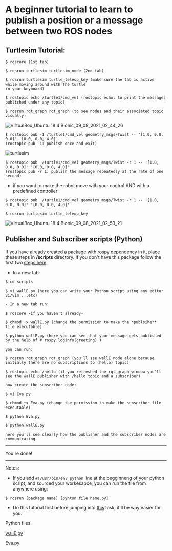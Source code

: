 # A beginner tutorial to learn to publish a position or a message between two ROS nodes  

## Turtlesim Tutorial:
```
$ roscore (1st tab)

$ rosrun turtlesim turtlesim_node (2nd tab)

$ rosrun turtlesim turtle_teleop_key (make sure the tab is active while moving around with the turtle 
in your keyboard) 

$ rostopic echo /turtle1/cmd_vel (rostopic echo: to print the messages published under any topic)

$ rosrun rqt_graph rqt_graph (to see nodes and their associated topic visually)
```
![VirtualBox_Ubuntu 18 4 Bionic_09_08_2021_02_44_26](https://user-images.githubusercontent.com/53378171/129241602-839a1d60-13b0-4486-ac66-7ac82740e7d1.png)

```
$ rostopic pub -1 /turtle1/cmd_vel geometry_msgs/Twist -- '[1.0, 0.0, 0.0]' '[0.0, 0.0, 4.0]' 
(rostopic pub -1: publish once and exit) 
```

![turtlesim](https://user-images.githubusercontent.com/53378171/129241056-ff2ec747-91fb-498c-a569-24e89ea38e16.png)


```
$ rostopic pub  /turtle1/cmd_vel geometry_msgs/Twist -r 1 -- '[1.0, 0.0, 0.0]' '[0.0, 0.0, 4.0]' 
(rostopic pub -r 1: publish the message repeatedly at the rate of one second) 
```

- if you want to make the robot move with your control AND with a predefined controller:
```
$ rostopic pub  /turtle1/cmd_vel geometry_msgs/Twist -r 1 -- '[1.0, 0.0, 0.0]' '[0.0, 0.0, 4.0]' 

$ rosrun turtlesim turtle_teleop_key 
```

![VirtualBox_Ubuntu 18 4 Bionic_09_08_2021_02_53_21](https://user-images.githubusercontent.com/53378171/129241711-6a466112-09a1-4cea-8df4-b3f24a8c8052.png)



## Publisher and Subscriber scripts (Python)
If you have already created a package with rospy dependency in it, place these steps in **/scripts** directory. If you don't have this package follow the first two [steps here](https://github.com/raghdutionn/AI-and-robotics/blob/main/Week%20%239/Publish%20to%20a%20topic%20using%20a%20Python%20script.md)

- In a new tab:
```
$ cd scripts
    
$ vi wallE.py (here you can write your Python script using any editor vi/vim ...etc) 

- In a new tab run:

$ roscore -if you haven't already-

$ chmod +x wallE.py (change the permission to make the *publsiher* file executable)

$ python wallE.py (here you can see that your message gets published by the help of # rospy.loginfo(greeting) )

you can run: 

$ rosrun rqt_graph rqt_graph (you'll see wallE node alone because initially there are no subscriptions to (hello) topic)

$ rostopic echo /hello (if you refreshed the rqt_graph window you'll see the wallE publisher with /hello topic and a subscriber)

now create the subscriber code:

$ vi Eva.py

$ chmod +x Eva.py (change the permission to make the subscriber file executable)

$ python Eva.py 

$ python wallE.py 

here you'll see clearly how the publisher and the subscriber nodes are communicating 
```
---

You're done! 

---
Notes: 

- If you add `#!/usr/bin/env python` line at the begginneng of your python script, and sourced your workesapce, you can run the file from anywhere using: 

`$ rosrun [package name] [pyhton file name.py]` 

- Do this tutorial first before jumping into [this](https://github.com/raghdutionn/AI-and-robotics/blob/main/Week%20%239/Publish%20to%20a%20topic%20using%20a%20Python%20script.md) task, it'll be way easier for you.

Python files:

[wallE.py](https://github.com/raghdutionn/AI-and-robotics/blob/main/Week%20%239/wallE.py)

[Eva.py](https://github.com/raghdutionn/AI-and-robotics/blob/main/Week%20%239/Eva.py)



